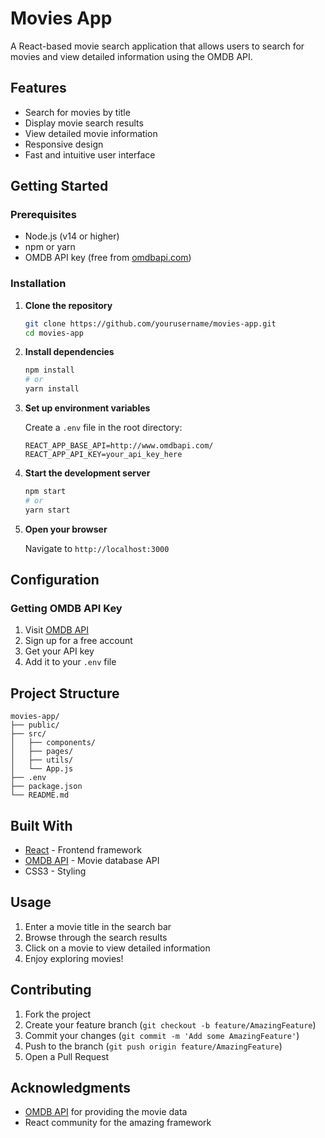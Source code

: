 # Movies App

A React-based movie search application that allows users to search for movies and view detailed information using the OMDB API.

## Features

- Search for movies by title
- Display movie search results
- View detailed movie information
- Responsive design
- Fast and intuitive user interface

## Getting Started

### Prerequisites

- Node.js (v14 or higher)
- npm or yarn
- OMDB API key (free from [omdbapi.com](http://www.omdbapi.com/))

### Installation

1. **Clone the repository**

   ```bash
   git clone https://github.com/yourusername/movies-app.git
   cd movies-app
   ```

2. **Install dependencies**

   ```bash
   npm install
   # or
   yarn install
   ```

3. **Set up environment variables**

   Create a `.env` file in the root directory:

   ```properties
   REACT_APP_BASE_API=http://www.omdbapi.com/
   REACT_APP_API_KEY=your_api_key_here
   ```

4. **Start the development server**

   ```bash
   npm start
   # or
   yarn start
   ```

5. **Open your browser**

   Navigate to `http://localhost:3000`

## Configuration

### Getting OMDB API Key

1. Visit [OMDB API](http://www.omdbapi.com/apikey.aspx)
2. Sign up for a free account
3. Get your API key
4. Add it to your `.env` file

## Project Structure

```
movies-app/
├── public/
├── src/
│   ├── components/
│   ├── pages/
│   ├── utils/
│   └── App.js
├── .env
├── package.json
└── README.md
```

## Built With

- [React](https://reactjs.org/) - Frontend framework
- [OMDB API](http://www.omdbapi.com/) - Movie database API
- CSS3 - Styling

## Usage

1. Enter a movie title in the search bar
2. Browse through the search results
3. Click on a movie to view detailed information
4. Enjoy exploring movies!

## Contributing

1. Fork the project
2. Create your feature branch (`git checkout -b feature/AmazingFeature`)
3. Commit your changes (`git commit -m 'Add some AmazingFeature'`)
4. Push to the branch (`git push origin feature/AmazingFeature`)
5. Open a Pull Request

## Acknowledgments

- [OMDB API](http://www.omdbapi.com/) for providing the movie data
- React community for the amazing framework
